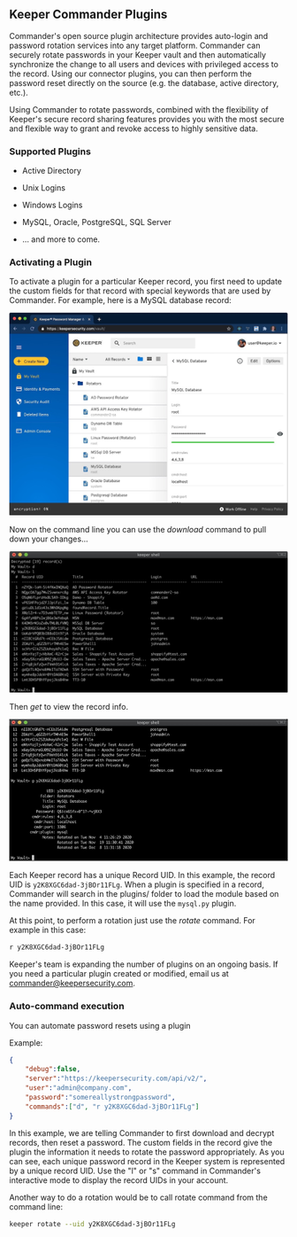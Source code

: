 Keeper Commander Plugins
----

Commander's open source plugin architecture provides auto-login and password rotation services into any target platform. Commander can securely rotate passwords in your Keeper vault and then automatically synchronize the change to all users and devices with privileged access to the record. Using our connector plugins, you can then perform the password reset directly on the source (e.g. the database, active directory, etc.).

Using Commander to rotate passwords, combined with the flexibility of Keeper's secure record sharing features provides you with the most secure and flexible way to grant and revoke access to highly sensitive data.

### Supported Plugins

* Active Directory

* Unix Logins

* Windows Logins

* MySQL, Oracle, PostgreSQL, SQL Server

* ... and more to come. 

### Activating a Plugin  

To activate a plugin for a particular Keeper record, you first need to update the custom fields for that record with special keywords that are used by Commander.  For example, here is a MySQL database record:

<img src="../images/vault_screen3.jpg" width="625" alt="vault screen">

Now on the command line you can use the *download* command to pull down your changes...

<img src="../images/download_command2.jpg" width="625" alt="download command">

Then *get* to view the record info.  

<img src="../images/plugin_mysql_get2.jpg" width="625" alt="mysql record">

Each Keeper record has a unique Record UID.  In this example, the record UID is `y2K8XGC6dad-3jBOr11FLg`.  When a plugin is specified in a record, Commander will search in the plugins/ folder to load the module based on the name provided.  In this case, it will use the `mysql.py` plugin.

At this point, to perform a rotation just use the *rotate* command.  For example in this case:

```bash
r y2K8XGC6dad-3jBOr11FLg
```

Keeper's team is expanding the number of plugins on an ongoing basis. If you need a particular plugin created or modified, email us at commander@keepersecurity.com.

### Auto-command execution

You can automate password resets using a plugin

Example:

```json
{                                                                               
    "debug":false,
    "server":"https://keepersecurity.com/api/v2/",
    "user":"admin@company.com",
    "password":"somereallystrongpassword",
    "commands":["d", "r y2K8XGC6dad-3jBOr11FLg"]
}
```

In this example, we are telling Commander to first download and decrypt records, then reset a password. The custom fields in the record give the plugin the information it needs to rotate the password appropriately. As you can see, each unique password record in the Keeper system is represented by a unique record UID.  Use the "l" or "s" command in Commander's interactive mode to display the record UIDs in your account.

Another way to do a rotation would be to call rotate command from the command line:

```bash
keeper rotate --uid y2K8XGC6dad-3jBOr11FLg
```
